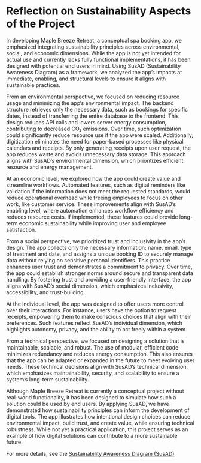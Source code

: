 # Reflection on Sustainability Aspects of the Project

In developing Maple Breeze Retreat, a conceptual spa booking app, we emphasized integrating sustainability principles across environmental, social, and economic dimensions. While the app is not yet intended for actual use and currently lacks fully functional implementations, it has been designed with potential end users in mind. Using SusAD (Sustainability Awareness Diagram) as a framework, we analyzed the app’s impacts at immediate, enabling, and structural levels to ensure it aligns with sustainable practices.

From an environmental perspective, we focused on reducing resource usage and minimizing the app’s environmental impact. The backend structure retrieves only the necessary data, such as bookings for specific dates, instead of transferring the entire database to the frontend. This design reduces API calls and lowers server energy consumption, contributing to decreased CO₂ emissions. Over time, such optimization could significantly reduce resource use if the app were scaled. Additionally, digitization eliminates the need for paper-based processes like physical calendars and receipts. By only generating receipts upon user request, the app reduces waste and avoids unnecessary data storage. This approach aligns with SusAD’s environmental dimension, which prioritizes efficient resource and energy management.

At an economic level, we explored how the app could create value and streamline workflows. Automated features, such as digital reminders like validation if the information does not meet the requested standards, would reduce operational overhead while freeing employees to focus on other work, like customer service. These improvements align with SusAD’s enabling level, where automation enhances workflow efficiency and reduces resource costs. If implemented, these features could provide long-term economic sustainability while improving user and employee satisfaction.

From a social perspective, we prioritized trust and inclusivity in the app’s design. The app collects only the necessary information; name, email, type of treatment and date,  and assigns a unique booking ID to securely manage data without relying on sensitive personal identifiers. This practice enhances user trust and demonstrates a commitment to privacy. Over time, the app could establish stronger norms around secure and transparent data handling. By fostering trust and providing a user-friendly interface, the app aligns with SusAD’s social dimension, which emphasizes inclusivity, accessibility, and trust-building.

At the individual level, the app was designed to offer users more control over their interactions. For instance, users have the option to request receipts, empowering them to make conscious choices that align with their preferences. Such features reflect SusAD’s individual dimension, which highlights autonomy, privacy, and the ability to act freely within a system.

From a technical perspective, we focused on designing a solution that is maintainable, scalable, and robust. The use of modular, efficient code minimizes redundancy and reduces energy consumption. This also ensures that the app can be adapted or expanded in the future to meet evolving user needs. These technical decisions align with SusAD’s technical dimension, which emphasizes maintainability, security, and scalability to ensure a system’s long-term sustainability.

Although Maple Breeze Retreat is currently a conceptual project without real-world functionality, it has been designed to simulate how such a solution could be used by end users. By applying SusAD, we have demonstrated how sustainability principles can inform the development of digital tools. The app illustrates how intentional design choices can reduce environmental impact, build trust, and create value, while ensuring technical robustness. While not yet a practical application, this project serves as an example of how digital solutions can contribute to a more sustainable future.

For more details, see the [Sustainability Awareness Diagram (SusAD)](README.md#sustainability)
